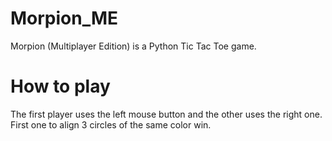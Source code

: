 # Morpion_ME
Morpion (Multiplayer Edition) is a Python Tic Tac Toe game.

# How to play
The first player uses the left mouse button and the other uses the right one.
First one to align 3 circles of the same color win.
